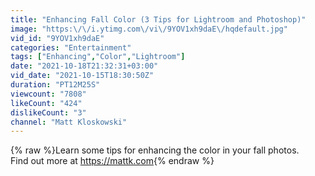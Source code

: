 ```yaml
---
title: "Enhancing Fall Color (3 Tips for Lightroom and Photoshop)"
image: "https:\/\/i.ytimg.com\/vi\/9YOV1xh9daE\/hqdefault.jpg"
vid_id: "9YOV1xh9daE"
categories: "Entertainment"
tags: ["Enhancing","Color","Lightroom"]
date: "2021-10-18T21:32:31+03:00"
vid_date: "2021-10-15T18:30:50Z"
duration: "PT12M25S"
viewcount: "7808"
likeCount: "424"
dislikeCount: "3"
channel: "Matt Kloskowski"
---
```

{% raw %}Learn some tips for enhancing the color in your fall photos. <br />Find out more at <a rel="nofollow" target="blank" href="https://mattk.com">https://mattk.com</a>{% endraw %}
